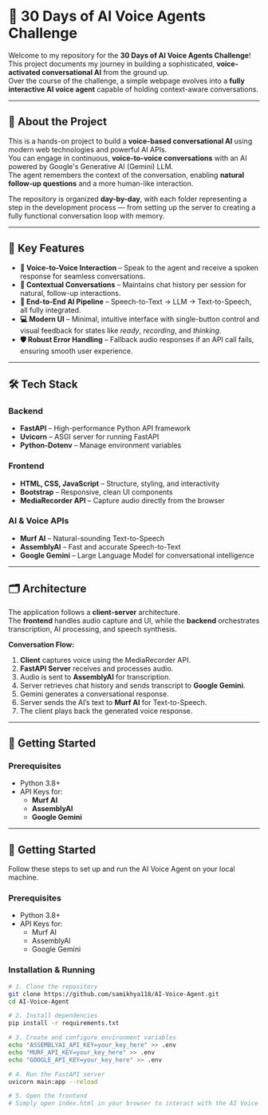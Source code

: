# 🎯 30 Days of AI Voice Agents Challenge

Welcome to my repository for the **30 Days of AI Voice Agents Challenge**!  
This project documents my journey in building a sophisticated, **voice-activated conversational AI** from the ground up.  
Over the course of the challenge, a simple webpage evolves into a **fully interactive AI voice agent** capable of holding context-aware conversations.

---

## 🤖 About the Project
This is a hands-on project to build a **voice-based conversational AI** using modern web technologies and powerful AI APIs.  
You can engage in continuous, **voice-to-voice conversations** with an AI powered by Google's Generative AI (Gemini) LLM.  
The agent remembers the context of the conversation, enabling **natural follow-up questions** and a more human-like interaction.

The repository is organized **day-by-day**, with each folder representing a step in the development process — from setting up the server to creating a fully functional conversation loop with memory.

---

## 🔑 Key Features
- **🎤 Voice-to-Voice Interaction** – Speak to the agent and receive a spoken response for seamless conversations.
- **🧠 Contextual Conversations** – Maintains chat history per session for natural, follow-up interactions.
- **🔗 End-to-End AI Pipeline** – Speech-to-Text → LLM → Text-to-Speech, all fully integrated.
- **💻 Modern UI** – Minimal, intuitive interface with single-button control and visual feedback for states like *ready*, *recording*, and *thinking*.
- **🛡️ Robust Error Handling** – Fallback audio responses if an API call fails, ensuring smooth user experience.

---

## 🛠 Tech Stack

### **Backend**
- **FastAPI** – High-performance Python API framework
- **Uvicorn** – ASGI server for running FastAPI
- **Python-Dotenv** – Manage environment variables

### **Frontend**
- **HTML, CSS, JavaScript** – Structure, styling, and interactivity
- **Bootstrap** – Responsive, clean UI components
- **MediaRecorder API** – Capture audio directly from the browser

### **AI & Voice APIs**
- **Murf AI** – Natural-sounding Text-to-Speech
- **AssemblyAI** – Fast and accurate Speech-to-Text
- **Google Gemini** – Large Language Model for conversational intelligence

---

## 🗂 Architecture

The application follows a **client-server** architecture.  
The **frontend** handles audio capture and UI, while the **backend** orchestrates transcription, AI processing, and speech synthesis.

**Conversation Flow:**
1. **Client** captures voice using the MediaRecorder API.
2. **FastAPI Server** receives and processes audio.
3. Audio is sent to **AssemblyAI** for transcription.
4. Server retrieves chat history and sends transcript to **Google Gemini**.
5. Gemini generates a conversational response.
6. Server sends the AI’s text to **Murf AI** for Text-to-Speech.
7. The client plays back the generated voice response.

---

## 🚀 Getting Started

### **Prerequisites**
- Python 3.8+
- API Keys for:
  - **Murf AI**
  - **AssemblyAI**
  - **Google Gemini**

---

## 🚀 Getting Started

Follow these steps to set up and run the AI Voice Agent on your local machine.

### **Prerequisites**
- Python 3.8+
- API Keys for:
  - Murf AI
  - AssemblyAI
  - Google Gemini

### **Installation & Running**
```bash
# 1. Clone the repository
git clone https://github.com/samikhya118/AI-Voice-Agent.git
cd AI-Voice-Agent

# 2. Install dependencies
pip install -r requirements.txt

# 3. Create and configure environment variables
echo "ASSEMBLYAI_API_KEY=your_key_here" >> .env
echo "MURF_API_KEY=your_key_here" >> .env
echo "GOOGLE_API_KEY=your_key_here" >> .env

# 4. Run the FastAPI server
uvicorn main:app --reload

# 5. Open the frontend
# Simply open index.html in your browser to interact with the AI Voice Agent

